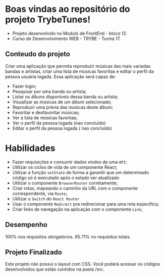 # Boas vindas ao repositório do projeto TrybeTunes!

* Projeto desenvolvido no Modulo de FrontEnd - bloco 12.
* Curso de Desenvolvimento WEB - TRYBE - Turma 17.

## Conteudo do projeto

Criar uma aplicação que permita reproduzir músicas das mais variadas bandas e artistas, criar uma lista de músicas favoritas e editar o perfil da pessoa usuária logada. Essa aplicação será capaz de:

  - Fazer login;
  - Pesquisar por uma banda ou artista;
  - Listar os álbuns disponíveis dessa banda ou artista;
  - Visualizar as músicas de um álbum selecionado;
  - Reproduzir uma prévia das músicas deste álbum;
  - Favoritar e desfavoritar músicas;
  - Ver a lista de músicas favoritas;
  - Ver o perfil da pessoa logada (nao concluido)
  - Editar o perfil da pessoa logada ( nao concluido)



# Habilidades

  * Fazer requisições e consumir dados vindos de uma `API`;
  * Utilizar os ciclos de vida de um componente React;
  * Utilizar a função `setState` de forma a garantir que um determinado código só é executado após o estado ser atualizado  
  * Utilizar o componente `BrowserRouter` corretamente;
  * Criar rotas, mapeando o caminho da URL com o componente correspondente, via `Route`;
  * Utilizar o `Switch` do `React Router`
  * Usar o componente `Redirect` pra redirecionar para uma rota específica;
  * Criar links de navegação na aplicação com o componente `Link`;



## Desempenho

100% nos requisitos obrigatórios.
85.71% no requisitos totais. 

## Projeto Finalizado

Este projeto não possui o layout com CSS. Você poderá acessar os códigos desenvolvidos que estão contidos na pasta /src.